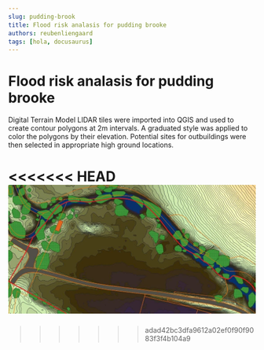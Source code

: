 ```yaml
---
slug: pudding-brook
title: Flood risk analasis for pudding brooke
authors: reubenliengaard
tags: [hola, docusaurus]
---
```


# Flood risk analasis for pudding brooke

Digital Terrain Model LIDAR tiles were imported into QGIS and used to create contour polygons at 2m intervals. A graduated style was applied to color the polygons by their elevation. Potential sites for outbuildings were then selected in appropriate high ground locations.

<<<<<<< HEAD
![alt text](pudding-brook.jpg "Price Paid Style")
=======
>>>>>>> adad42bc3dfa9612a02ef0f90f9083f3f4b104a9
